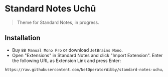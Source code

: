 # Standard Notes Uchū

> Theme for Standard Notes, in progress.



## Installation

- Buy `BB Manual Mono Pro` or download `JetBrains Mono`.
- Open "Extensions" in Standard Notes and click "Import Extension". Enter the following URL as Extension Link and press Enter:

```txt
https://raw.githubusercontent.com/NetOperatorWibby/standard-notes-uchu/primary/ext.json
```
